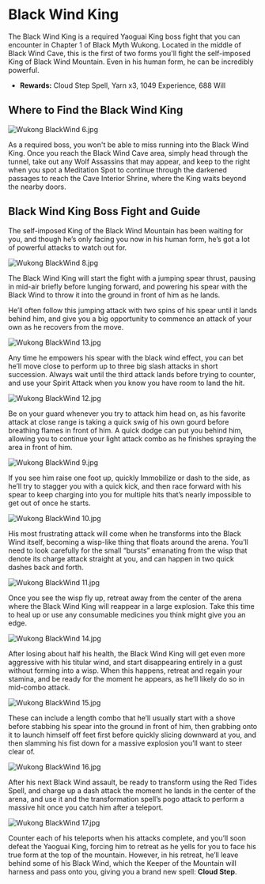 # Black Wind King

The Black Wind King is a required Yaoguai King boss fight that you can encounter in Chapter 1 of Black Myth Wukong. Located in the middle of Black Wind Cave, this is the first of two forms you'll fight the self-imposed King of Black Wind Mountain. Even in his human form, he can be incredibly powerful. 

  * **Rewards:** Cloud Step Spell, Yarn x3, 1049 Experience, 688 Will

## Where to Find the Black Wind King

![Wukong BlackWind 6.jpg](https://oyster.ignimgs.com/mediawiki/apis.ign.com/black-myth-wukong/4/4d/Wukong_BlackWind_6.jpg)

As a required boss, you won't be able to miss running into the Black Wind King. Once you reach the Black Wind Cave area, simply head through the tunnel, take out any Wolf Assassins that may appear, and keep to the right when you spot a Meditation Spot to continue through the darkened passages to reach the Cave Interior Shrine, where the King waits beyond the nearby doors. 

## Black Wind King Boss Fight and Guide

The self-imposed King of the Black Wind Mountain has been waiting for you, and though he’s only facing you now in his human form, he’s got a lot of powerful attacks to watch out for. 

![Wukong BlackWind 8.jpg](https://oyster.ignimgs.com/mediawiki/apis.ign.com/black-myth-wukong/3/32/Wukong_BlackWind_8.jpg)

The Black Wind King will start the fight with a jumping spear thrust, pausing in mid-air briefly before lunging forward, and powering his spear with the Black Wind to throw it into the ground in front of him as he lands. 

He’ll often follow this jumping attack with two spins of his spear until it lands behind him, and give you a big opportunity to commence an attack of your own as he recovers from the move. 

![Wukong BlackWind 13.jpg](https://oyster.ignimgs.com/mediawiki/apis.ign.com/black-myth-wukong/1/13/Wukong_BlackWind_13.jpg)

Any time he empowers his spear with the black wind effect, you can bet he’ll move close to perform up to three big slash attacks in short succession. Always wait until the third attack lands before trying to counter, and use your Spirit Attack when you know you have room to land the hit. 

![Wukong BlackWind 12.jpg](https://oyster.ignimgs.com/mediawiki/apis.ign.com/black-myth-wukong/b/bd/Wukong_BlackWind_12.jpg)

Be on your guard whenever you try to attack him head on, as his favorite attack at close range is taking a quick swig of his own gourd before breathing flames in front of him. A quick dodge can put you behind him, allowing you to continue your light attack combo as he finishes spraying the area in front of him. 

![Wukong BlackWind 9.jpg](https://oyster.ignimgs.com/mediawiki/apis.ign.com/black-myth-wukong/7/79/Wukong_BlackWind_9.jpg)

If you see him raise one foot up, quickly Immobilize or dash to the side, as he’ll try to stagger you with a quick kick, and then race forward with his spear to keep charging into you for multiple hits that’s nearly impossible to get out of once he starts. 

![Wukong BlackWind 10.jpg](https://oyster.ignimgs.com/mediawiki/apis.ign.com/black-myth-wukong/d/d5/Wukong_BlackWind_10.jpg)

His most frustrating attack will come when he transforms into the Black Wind itself, becoming a wisp-like thing that floats around the arena. You’ll need to look carefully for the small “bursts” emanating from the wisp that denote its charge attack straight at you, and can happen in two quick dashes back and forth. 

![Wukong BlackWind 11.jpg](https://oyster.ignimgs.com/mediawiki/apis.ign.com/black-myth-wukong/7/7a/Wukong_BlackWind_11.jpg)

Once you see the wisp fly up, retreat away from the center of the arena where the Black Wind King will reappear in a large explosion. Take this time to heal up or use any consumable medicines you think might give you an edge. 

![Wukong BlackWind 14.jpg](https://oyster.ignimgs.com/mediawiki/apis.ign.com/black-myth-wukong/1/1c/Wukong_BlackWind_14.jpg)

After losing about half his health, the Black Wind King will get even more aggressive with his titular wind, and start disappearing entirely in a gust without forming into a wisp. When this happens, retreat and regain your stamina, and be ready for the moment he appears, as he’ll likely do so in mid-combo attack. 

![Wukong BlackWind 15.jpg](https://oyster.ignimgs.com/mediawiki/apis.ign.com/black-myth-wukong/b/ba/Wukong_BlackWind_15.jpg)

These can include a length combo that he’ll usually start with a shove before stabbing his spear into the ground in front of him, then grabbing onto it to launch himself off feet first before quickly slicing downward at you, and then slamming his fist down for a massive explosion you’ll want to steer clear of. 

![Wukong BlackWind 16.jpg](https://oyster.ignimgs.com/mediawiki/apis.ign.com/black-myth-wukong/9/99/Wukong_BlackWind_16.jpg)

After his next Black Wind assault, be ready to transform using the Red Tides Spell, and charge up a dash attack the moment he lands in the center of the arena, and use it and the transformation spell’s pogo attack to perform a massive hit once you catch him after a teleport. 

![Wukong BlackWind 17.jpg](https://oyster.ignimgs.com/mediawiki/apis.ign.com/black-myth-wukong/d/df/Wukong_BlackWind_17.jpg)

Counter each of his teleports when his attacks complete, and you’ll soon defeat the Yaoguai King, forcing him to retreat as he yells for you to face his true form at the top of the mountain. However, in his retreat, he’ll leave behind some of his Black Wind, which the Keeper of the Mountain will harness and pass onto you, giving you a brand new spell: **Cloud Step**. 
